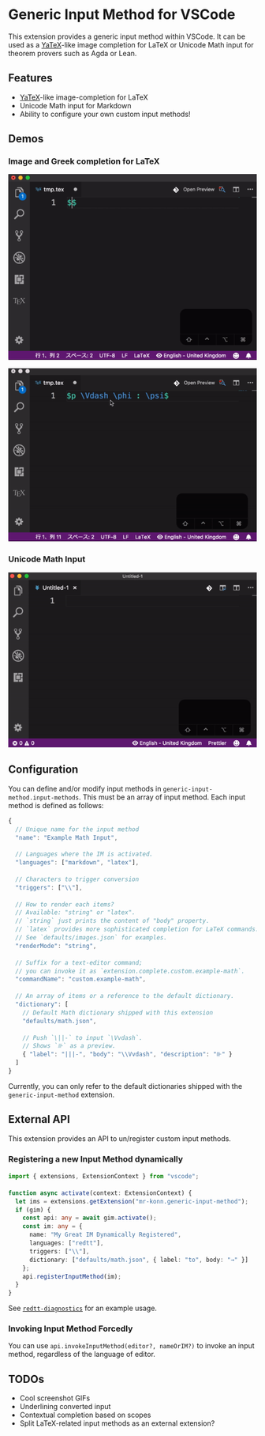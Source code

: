 # Generic Input Method for VSCode

This extension provides a generic input method within VSCode.
It can be used as a [YaTeX][yatex]-like image completion for LaTeX or Unicode Math input for theorem provers such as Agda or Lean.

[yatex]: http://yatex.org

## Features

- [YaTeX][yatex]-like image-completion for LaTeX
- Unicode Math input for Markdown
- Ability to configure your own custom input methods!

## Demos

### Image and Greek completion for LaTeX

![GIF Anime](images/image-and-greek.gif)

![GIF Anime](images/image-invoked.gif)

### Unicode Math Input

![GIF Anime](images/unicode-input.gif)

## Configuration

You can define and/or modify input methods in `generic-input-method.input-methods`.
This must be an array of input method.
Each input method is defined as follows:

```javascript
{
  // Unique name for the input method
  "name": "Example Math Input",

  // Languages where the IM is activated.
  "languages": ["markdown", "latex"],

  // Characters to trigger conversion
  "triggers": ["\\"],

  // How to render each items?
  // Available: "string" or "latex".
  // `string` just prints the content of "body" property.
  // `latex` provides more sophisticated completion for LaTeX commands.
  // See `defaults/images.json` for examples.
  "renderMode": "string",

  // Suffix for a text-editor command;
  // you can invoke it as `extension.complete.custom.example-math`.
  "commandName": "custom.example-math",

  // An array of items or a reference to the default dictionary.
  "dictionary": [
    // Default Math dictionary shipped with this extension
    "defaults/math.json",

    // Push `\||-` to input `\Vvdash`.
    // Shows `⊪` as a preview.
    { "label": "|||-", "body": "\\Vvdash", "description": "⊪" }
  ]
}
```

Currently, you can only refer to the default dictionaries shipped with the `generic-input-method` extension.

## External API

This extension provides an API to un/register custom input methods.

### Registering a new Input Method dynamically

```typescript
import { extensions, ExtensionContext } from "vscode";

function async activate(context: ExtensionContext) {
  let ims = extensions.getExtension("mr-konn.generic-input-method");
  if (gim) {
    const api: any = await gim.activate();
    const im: any = {
      name: "My Great IM Dynamically Registered",
      languages: ["redtt"],
      triggers: ["\\"],
      dictionary: ["defaults/math.json", { label: "to", body: "→" }]
    };
    api.registerInputMethod(im);
  }
}
```

See [`redtt-diagnostics`][redtt-diag] for an example usage.

[redtt-diag]: https://github.com/konn/vscode-redtt-diagnostics

### Invoking Input Method Forcedly

You can use `api.invokeInputMethod(editor?, nameOrIM?)` to invoke an input method, regardless of the language of editor.

## TODOs

- Cool screenshot GIFs
- Underlining converted input
- Contextual completion based on scopes
- Split LaTeX-related input methods as an external extension?
